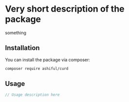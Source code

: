 # Very short description of the package
 
 something

## Installation

You can install the package via composer:

```bash
composer require ashiful/curd
```

## Usage

```php
// Usage description here
```
 
